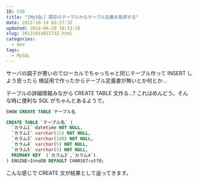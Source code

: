 ```yaml
---
ID: 530
title: "[MySQL] 既存のテーブルからテーブル定義を取得する"
date: 2012-10-14 02:27:32
updated: 2014-06-20 10:33:16
slug: 20121014022732.html
categories:
  - dev
tags:
  - MySQL
---
```


サーバの調子が悪いのでローカルでちゃっちゃと同じテーブル作って INSERT しよう思ったら
検証用で作ったからテーブル定義書が無いとか何とか…

テーブルの詳細情報みながら CREATE TABLE 文作る…?
これはめんどう。そんな時に便利な SQL がちゃんとあるようで。

```sql
SHOW CREATE TABLE テーブル名
```

```sql
CREATE TABLE `テーブル名` (
  `カラム1` datetime NOT NULL,
  `カラム2` varchar(15) NOT NULL,
  `カラム3` varchar(100) NOT NULL,
  `カラム4` varchar(5) NOT NULL,
  `カラム5` varchar(5) NOT NULL,
  PRIMARY KEY  (`カラム3`,`カラム4`)
) ENGINE=InnoDB DEFAULT CHARSET=utf8;
```

こんな感じで CREATE 文が結果として返ってきます。
